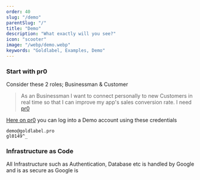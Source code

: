 ```yaml
---
order: 40
slug: "/demo"
parentSlug: "/"
title: "Demo"
description: "What exactly will you see?"
icon: "scooter"
image: "/webp/demo.webp"
keywords: "Goldlabel, Examples, Demo"
---
```

### Start with pr0

Consider these 2 roles; Businessman & Customer  

> As an Businessman I want to connect personally to new Customers in real time so that I can improve my app's sales conversion rate. I need [pr0](https://goldlabel.pro)

[Here on pr0](https://goldlabel.pro?demo) you can log into a Demo account using these credentials

```
demo@goldlabel.pro
gl0149^_
```

### Infrastructure as Code

All Infrastructure such as Authentication, Database etc is handled by Google and is as secure as Google is

